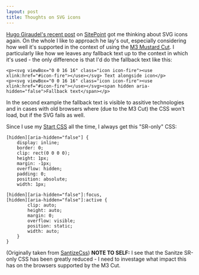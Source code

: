 ```yaml
---
layout: post
title: Thoughts on SVG icons
---
```

[Hugo Giraudel's recent post](http://www.sitepoint.com/a-working-svg-workflow-for-accessible-icons/) on [SitePoint](http://www.sitepoint.com) got me thinking about SVG icons again.
On the whole I like to approach he lay's out, especially considering how well it's supported in the context of using the [M3 Mustard Cut](https://github.com/Fall-Back/CSS-Mustard-Cut).
I particularly like how we leaves any fallback text up to the context in which it's used - the only difference is that I'd do the fallback text like this:

~~~
<p><svg viewBox="0 0 16 16" class="icon icon-fire"><use xlink:href="#icon-fire"></use></svg> Text alongside icon</p>
<p><svg viewBox="0 0 16 16" class="icon icon-fire"><use xlink:href="#icon-fire"></use></svg><span hidden aria-hidden="false">Fallback text</span></p>
~~~

In the second example the fallback text is visible to assitive technologies and in cases with old browsers where (due to the M3 Cut) the CSS won't load, but if the SVG fails as well.

Since I use my [Start CSS](https://github.com/Fall-Back/Start-CSS) all the time, I always get this "SR-only" CSS:

~~~
[hidden][aria-hidden="false"] {
    display: inline;
    border: 0;
    clip: rect(0 0 0 0);
    height: 1px;
    margin: -1px;
    overflow: hidden;
    padding: 0;
    position: absolute;
    width: 1px;

[hidden][aria-hidden="false"]:focus,
[hidden][aria-hidden="false"]:active {
        clip: auto;
        height: auto;
        margin: 0;
        overflow: visible;
        position: static;
        width: auto;
	}
}
~~~
(Originally taken from [SantizeCss](https://10up.github.io/sanitize.css/))
**NOTE TO SELF:** I see that the Sanitze SR-only CSS has been greatly reduced - I need to investage what impact this has on the browsers supported by the M3 Cut.

